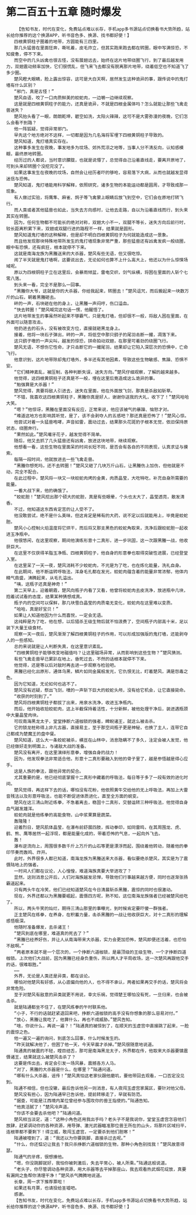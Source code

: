 # 第二百五十五章 随时爆发
        【告知书友，时代在变化，免费站点难以长存，手机app多书源站点切换看书大势所趋，站长给你推荐的这个换源APP，听书音色多、换源、找书都好使！】
       四根黄铜柱子圈着的地带，方圆能有三四里。
       那几头猛兽在里面狂奔，嘶吼着，皮毛炸立，但其实跑来跑去都在转圈，眼中写满惊恐，不知疲惫，停不下来。
       而空中的几头凶禽也很古怪，没有展翅远去，始终在这片地带绕圈飞行，到了最后越发用力，双翅震动频率加快，它们很慌乱，但飞来飞去都没有脱离那片地带，绕着低空也不知道飞了多少圈。
       楚风瞪大眼睛，脸上露出惊容，这可是大白天啊，居然发生这种诡异的事，跟传说中的鬼打墙有什么区别？
       “邪门，真是古怪！”
       楚风自语，咬了一口肉质鲜美的蛟蛇肉，一边嚼一边继续观察。
       这是就是四根黄铜柱子的能力，还真是诡异，不就是四根金属体吗？怎么就能让那些飞禽走兽迷失？
       楚风抬头看了一眼，朗朗乾坤，碧空如洗，太阳火辣辣，这可不是大雾弥漫的夜晚，它们怎么会看不到路？
       他一阵狐疑，觉得异常邪门。
       早先这个地方绝对不这样，一切都是因为几名海将军埋下四根黄铜柱子导致的。
       楚风知道，鬼打墙真实存在。
       这种事多发生在夜晚，事发地多为坟场、郊外荒凉之地等，当事人分不清反向，认知感模糊，最终原地转圈。
       经历过的人都说，当时意识朦胧，也就是说懵了，总觉得自己沿着直线走，要离开原地了，可到头来却转圈个没挖完没了。
       如果这事发生在夜晚的坟场，自然会让经历者吓的够呛，容易落下大病，从而也就越发显得迷信与恐怖。
       楚风知道，鬼打墙能用科学解释，依照研究，诸多生物的本能运动都是圆周，才导致成那一现象。
       有人做过实验，将鹰隼、麻雀、鸽子等飞禽蒙上眼睛后放飞到空中，它们会在原地打转飞行。
       而人类或者其他猛兽也如此，当失去方向感时，让他去走路，自以为沿着直线而行，到头来其实在转圈。
       因为，任何生物都不可能长的绝对对称，双翅大小不一，双腿不等长，迷失方向后前行时，较长距离积累下来，双翅或双腿行进的路程不一样，结果就是圆形。
       楚风知道鬼打墙的这种解释，但是却不明白四根黄铜柱子为何就能造成这一景象。
       而且他发现那块特殊地带所发生的鬼打墙现象非常严重，那些猛兽还有凶禽发疯一般绕圈，眼中有恐惧，还有疯狂，根本就停不下来。
       这就是南海龙族为黑螣送来的大杀器，楚风有些无语，但又很吃惊。
       闹了半天就是鬼打墙啊，这要说出去，无论如何也算不上什么高大上，他还以为什么惊悚场域呢。
       原以为四根铜柱子立在这里后，会暴雨倾盆，雷电交织，剑气纵横，将困在里面的人斩个七零八落。
       到头来一看，完全不是那么一回事。
       “黑螣你大爷，这就是你的大杀器，你给我起来，转圈去！”楚风诅咒，而后搬起来一块数万斤的山石，朝着黑螣砸去。
       砰的一声，石块砸在他的身上，让黑螣一声闷哼，伤口溢血。
       “快去转圈！”楚风喊完这句话一愣，他醒悟了。
       这片地带发生的事虽然听起来不够霸气，只是鬼打墙，但却很不一般，将敌人困在里面，在外面可以随意攻击。
       他扔进去的石头，没有被改变方位，直接就砸黑龙身上。
       接着，他将一块石子弹出，砰的一声，将低空中那只鹞子的尾羽击断一撮，凋落下来。
       这只鹞子嗷的一声尖叫，越发的惊恐，拼命拍动双翅，在那里可着劲的绕圈飞行。
       楚风无语，不想伤它性命，才只击断它的一撮尾羽，结果却让它陷入深层次的恐惧中，亡命飞行。
       他意识到，这片地带除却鬼打墙外，多半还有其他因素，导致这些生物敏感、焦躁、恐惧不安。
       “它们精神紊乱，被压制，各种判断失误，迷失方向。”楚风仔细观察，了解的越来越多。
       他觉得，这四根黄铜柱子还真是不一般，埋在这里后竟造成这么诡异的事。
       “勉强算是大杀器！”
       楚风觉得，真要将敌人引进去，迷失在里面，他在外面放飞剑，那真是杀敌如斩草。
       “不错，我喜欢这四根黄铜柱子，黑螣你真是好人，谢谢你送我的大礼，收下了！”楚风哈哈大笑。
       “嗯？”他惊讶，黑螣在里面没有反应，正常来说，他应该被气的暴躁、恼怒才对。
       “难道这地方也影响其听觉，是了，该不会剥夺人的五感吧？那还真是恐怖了！”楚风心惊。
       他尝试对着一头猛兽咆哮，声音如雷，震动过去，结果那头花斑豹子根本无觉，依旧保持原状态，绕圈奔行。
       “果然如此。”楚风嘬牙花子，越发觉得不简单。
       随后，他又去抓了几头猛兽还有凶禽，放进这块地带，继续观察。
       他想看一看，这些生物在里面呆的时间长短不同，是否会有各自的不同表现，认真求证与摸索。
       每隔一段时间，他就放进去一些飞禽走兽。
       “黑螣你想死吗，还不去转圈！”楚风又砸了几块万斤山石，让黑螣伤上加伤，但他就是不动，完全不配合。
       在此过程中，楚风将一块又一块蛟蛇肉烤的金黄，肉质晶莹，大吃特吃，补充自身所需要的能量。
       一番大战下来，他的确饿了。
       “蛟蛇胆！”楚风挖出那个硕大的蛇胆，真是有些眼晕，个头也太大了，晶莹透亮，散发清香。
       不过，他知道这东西肯定苦的让人受不了。
       他没敢尝试，绝不是什么美味，但这肯定是稀有的大药，说不定以后就能用上，毕竟是蛟蛇胆。
       楚风小心控制火焰温度将它烘干，而后将又那支黑色的蛟蛇角取来，洗净后跟蛟蛇胆一起收进玉净瓶中。
       他很悠闲，在这里观察，期间他演练形意十二真形，进一步巩固，这一次跟黑螣一战，他收获巨大。
       在这里不仅获得羊脂玉净瓶、四根黄铜柱子，他自身的形意拳也取得突破性进展，已经登堂入室。
       在这里呆了一天一夜，楚风消耗不少蛟蛇肉，不光是为了吃，也在炼化能量，洗礼自身。
       在此期间，他不断运转呼吸法，浑身毛孔都在发光，蛟蛇肉蕴含着的能量非常浓郁，他体内精气鼎盛，沸腾起来，从毛孔溢出。
       “咦，这瓶子还真是神奇！”
       第二天早上，迎着朝霞，楚风向瓶子内看了又看，他曾将蛟蛇肉去皮洗净，放进瓶中几块，抱着试试看的态度，结果某种猜想成真。
       瓶子内的空间可以保鲜，那几块雪白晶莹的肉质毫无变化，蛟蛇肉在这里难以变质。
       “哈哈，真是好宝贝！”
       如果让人知道他因为什么而喜悦，一定会无语。
       这纯粹是为了吃，他在想，以后猎杀王级生物后就不怕浪费了，空间瓶子内部高十米，足以装下大量王级食材。
       观察一天一夜后，楚风渐渐了解四根黄铜柱子的作用，可以形成加强版的鬼打墙，还能剥夺人的一些感知。
       总的来说就是让人判断失真，在这里意识紊乱。
       “四根黄铜柱子能够改变地磁值吗？让这里磁场异常，从而影响到这些生物？”楚风猜测。
       有些飞禽走兽早已累趴在地上，昏死过去，不然的话根本就停不下来。
       他觉得，还是等以后对敌时再去进一步观察与检验吧。
       黑螣已经化出原形，通体乌黑，鳞片如同金属般发光，它仇恨无比，盯着楚风，满是怨毒之色。
       因为它知道，无论如何也逃不了。
       楚风没有迟疑，祭出飞剑，噗的一声斩下巨大的蛟蛇头颅，没有给它机会，让它直接毙命。
       “收获的时刻到了。”
       楚风将四根黄铜柱子都拔了出来，用泉水洗净，收进玉净瓶内。
       而后，他开始收拾蛟蛇肉，这上半截保持着活性，十分新鲜，被他处理干净后，装进遇瓶颈中大量晶莹肉块。
       可叹南海黑龙太子，堂堂挣断六道枷锁的强者，睥睨诸王，就这么被击杀。
       它的锁龙桩称得上非凡古器，直接易主，至于那空间瓶子更是神秘，也换了主人，连带它自己都成为楚魔王的盘中餐。
       楚风知道，这么大一条蛟蛇被杀，横亘在山林中，消息隐瞒不了多久，注定会被人发觉，他已经做好走到明面上，与诸敌大战的准备。
       楚风没有离开，在这里演绎形意拳，增强自身的战力！
       因为，他发现拳法非常适合他，形意十二真形要融入到他的骨子里了，越是参悟越是得心应手。
       这是人族的拳法，跟他异常的契合。
       尤其重要的是，他已经彻底掌握十二真形中藏着的呼吸法，每日等于多了一段有效的进化时间。
       楚风觉得，再这样下去的话，哪怕没有花粉，他依照黄牛交给他的无上呼吸法，再加上大雷音残法以及形意呼吸法，也能不断促进体质进化，直至全方面的蜕变。
       楚风在这三清山附近练拳，不急着离去，稳固十二真形，交替运转三种呼吸法，他觉得自身血气越发雄浑。
       蛟蛇肉就是他练拳的高能食物，山中浆果算是蔬菜。
       轰隆隆！
       迎着烈日，楚风肌体晶莹，在瀑布前舒展四肢，挥动拳印，如同雷鸣，在其周围龙、虎、鹤、熊、鹰等居然一起浮现，都是能量化成的，带着恐怖的气息，一起向外飞去。
       轰！
       瀑布逆流向上，周围很多数千斤上万斤的山石等更是漂浮而起，围绕着他转动，随着他的拳印节奏而轰鸣、炸开。
       此时，外界很多人都已知道，南海龙族为黑螣送来大杀器，看似要绝杀楚风，其实是为了震慑陆地上的强者。
       一时间人们都在议论，人心惶惶，难道海族真要大举进攻了？
       显然，这则消息公开后，人们对海族越发忌惮，导致他们行事越来越方便，同时也逐渐张扬霸道起来。
       只有两头牛在冷笑，他们已经知道楚风在今日清晨斩杀黑螣，震惊的同时也很激动。
       现在，外界还都以为黑螣要崛起，震慑四方呢，熟不知，这位南海龙族强者已经被楚风给吃了。
       所以，两头牛笑的灿烂，期待三清山那里的事曝光，到时候肯定要吓傻一群强者。
       正主楚风在练拳，在养身，在积蓄力量，击杀黑螣的一战让他收获巨大，对十二真形的理解感悟极深。
       他随时准备爆发，去杀诸王！
       “楚风到底在哪里，难道真的死去了？”
       “黑螣已经养好伤，并让人从南海带来大杀器，实力会更加恐怖，楚风即便还活着，也恐怕不敌啊。”
       “两者原本就不是一个层次的，一个挣断六道枷锁，是最顶级的王级生物，一个才挣断四道枷锁。上次他们大战前，因为黑螣已经身负重伤，所以两人才平局收场，这一次楚风再跟他交手的话，很难取胜。”
       ……
       外界，无论是人类还是异类，都在谈论。
       哪怕对他楚风有好感，从心底偏向他的人，也不得不承认，两者如果再交手的话，楚风将会非常危险。
       至于对楚风有敌意的异类就更不用说，幸灾乐祸，觉得楚王哪怕没有死，一旦归来，也会被击杀。
       就是陆通都坐不住了，在楚风练拳的午时联系他。
       “小子，不行的话就赶紧退回来吧，挣断六道枷锁的高手没有你想象的那么容易对付。”
       “放心，黑螣让我吃了，他算什么，再也不成威胁。”楚风告知。
       “啥，你说什么，再说一遍？！”陆通真的被惊到了，在顺天的玉虚宫中直接跳了起来，一脸的震惊之色。
       他一遍又一遍的询问，到底怎么回事，什么时候发生的。
       “昨天就解决他了，但困了他一天，今天早晨才杀掉。”楚风很随意地说道。
       陆通真的被震的不轻，瞠目结舌，那可是南海黑龙太子，外界都在传，他取来大杀器要镇震慑诸王，结果就这么被楚风击杀了？
       这要是传出去，肯定会引发一场风暴，震撼各方人马。
       “对了，黑螣的大杀器是什么，在哪里？”陆通问道。
       “哪有什么大杀器，谣传！”楚风真怕这老家伙跟他磨叽，要他带回去观看，一口否定没见到。
       陆通不相信，但也没辙，最后告诉他另一则消息，有人夜闯玉虚宫家属区，要针对他父母。
       楚风没有担心，因为陆通早已告诉他，提前转移走了，早就有防范。
       “据查，可能是江西境内某位曾经参与围攻你的兽王指使的。”陆通告知。
       “他真活腻了！”楚风冷声道。
       “你该不会要去杀他吧？”陆通问道。
       楚风相当淡定，道：“这种小角色还用我出手吗？老头子不是我说你，堂堂玉虚宫怎容他们放肆，赶紧调动你的各种资源，用导弹、激光武器瞄准那位兽王所在的山头，将那片区域扫平，连根草都不要剩下！得立威，敢闯玉虚宫，一定要杀到他们胆寒！”
       陆通被噎到了，道：“我还以为你要跳脚，直接杀过去呢。”
       “什么，你还惦记让我去？我只杀挣断六道枷锁的生物，那种小角色别找我！”楚风故意得瑟。
       陆通气的牙疼，很想揍他。
       “嗯，你没跳脚就好，我怕你被刺激后，失去平常心，被人所乘。”陆通这般说道。
       “老头子，你尽管调动各种资源，用大杀器等去平掉那座山，我去观看热武烟花绽放，真要有漏网之鱼帮你清理干净！”楚风杀气腾腾地说道。
       长章，周一求下推荐票啦！
       如果还有月票，也请投给圣墟吧。
       感谢。
       【告知书友，时代在变化，免费站点难以长存，手机app多书源站点切换看书大势所趋，站长给你推荐的这个换源APP，听书音色多、换源、找书都好使！】
